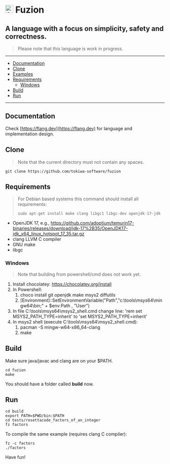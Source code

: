 # <img src="assets/logo.svg" alt="fuzion logo" width="25" /> Fuzion

## A language with a focus on simplicity, safety and correctness.

> Please note that this language is work in progress.

---

<!--ts-->
   * [Documentation](#documentation)
   * [Clone](#clone)
   * [Examples](#examples)
   * [Requirements](#requirements)
     * [Windows](#windows)
   * [Build](#build)
   * [Run](#run)
<!--te-->

---

## Documentation

Check [https://flang.dev](https://flang.dev) for language and implementation design.


## Clone
> Note that the current directory must not contain any spaces.

    git clone https://github.com/tokiwa-software/fuzion

## Requirements

> For Debian based systems this command should install all requirements:
>
>     sudo apt-get install make clang libgc1 libgc-dev openjdk-17-jdk

- OpenJDK 17, e.g., https://github.com/adoptium/temurin17-binaries/releases/download/jdk-17%2B35/OpenJDK17-jdk_x64_linux_hotspot_17_35.tar.gz
- clang LLVM C compiler
- GNU make
- libgc

### Windows
> Note that building from powershell/cmd does not work yet.

1) Install chocolatey: https://chocolatey.org/install
2) In Powershell:
    1) choco install git openjdk make msys2 diffutils
    2) [Environment]::SetEnvironmentVariable("Path","c:\tools\msys64\mingw64\bin;" + $env:Path , "User")
3) In file C:\tools\msys64\msys2_shell.cmd change line: 'rem set MSYS2_PATH_TYPE=inherit' to 'set MSYS2_PATH_TYPE=inherit'
4) In msys2 shell (execute C:\tools\msys64\msys2_shell.cmd):
    1) pacman -S mingw-w64-x86_64-clang
    2) make

## Build

Make sure java/javac and clang are on your $PATH.

    cd fuzion
    make

You should have a folder called **build** now.

## Run

    cd build
    export PATH=$PWD/bin:$PATH
    cd tests/rosettacode_factors_of_an_integer
    fz factors

To compile the same example (requires clang C compiler):

    fz -c factors
    ./factors

Have fun!
